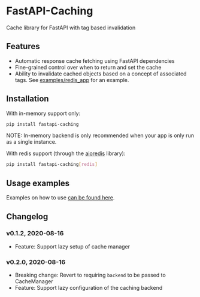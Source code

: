# FastAPI-Caching

Cache library for FastAPI with tag based invalidation

## Features

- Automatic response cache fetching using FastAPI dependencies
- Fine-grained control over when to return and set the cache
- Ability to invalidate cached objects based on a concept of associated tags. See [examples/redis_app](/examples/redis_app) for an example.

## Installation

With in-memory support only:
```bash
pip install fastapi-caching
```

NOTE: In-memory backend is only recommended when your app is only run as a single instance.

With redis support (through the [aioredis](https://aioredis.readthedocs.io/) library):
```bash
pip install fastapi-caching[redis]
```

## Usage examples

Examples on how to use [can be found here](/examples).


## Changelog

### v0.1.2, 2020-08-16

- Feature: Support lazy setup of cache manager

### v0.2.0, 2020-08-16

- Breaking change: Revert to requiring `backend` to be passed to CacheManager
- Feature: Support lazy configuration of the caching backend
